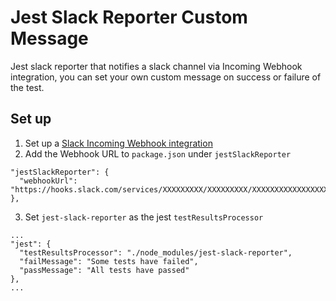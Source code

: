 # Jest Slack Reporter Custom Message

Jest slack reporter that notifies a slack channel via Incoming Webhook integration, you can set your own custom message on success or failure of the test.

## Set up

1. Set up a [Slack Incoming Webhook integration](https://my.slack.com/services/new/incoming-hebhook/)
2. Add the Webhook URL to `package.json` under `jestSlackReporter`

```
"jestSlackReporter": {
  "webhookUrl": "https://hooks.slack.com/services/XXXXXXXXX/XXXXXXXXX/XXXXXXXXXXXXXXXXXX"
},
```

3. Set `jest-slack-reporter` as the jest `testResultsProcessor`

```
...
"jest": {
  "testResultsProcessor": "./node_modules/jest-slack-reporter",
  "failMessage": "Some tests have failed",
  "passMessage": "All tests have passed"
},
...
